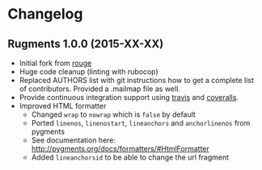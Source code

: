 # Changelog

## Rugments 1.0.0 (2015-XX-XX)

* Initial fork from [rouge](https://github.com/jneen/rouge)
* Huge code cleanup (linting with rubocop)
* Replaced AUTHORS list with git instructions how to get a complete list of
  contributors. Provided a .mailmap file as well.
* Provide continuous integration support using [travis](https://travis-ci.org/rumpelsepp/rugments)
  and [coveralls](https://coveralls.io/r/rumpelsepp/rugments).
* Improved HTML formatter
  * Changed `wrap` to `nowrap` which is `false` by default
  * Ported `linenos`, `linenostart`, `lineanchors` and `anchorlinenos` from pygments
  * See documentation here: http://pygments.org/docs/formatters/#HtmlFormatter
  * Added `lineanchorsid` to be able to change the url fragment
